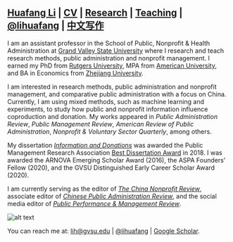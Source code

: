 ## [Huafang Li](https://lihuafang.github.io/) | [CV](https://drive.google.com/open?id=1o8nxexoyQZ5tP2sBtk7huEcD8BsFMrWL) | [Research](https://scholar.google.com/citations?hl=en&user=ku5cRAYAAAAJ&view_op=list_works&sortby=pubdate) | [Teaching](https://github.com/lihuafang/teaching/blob/master/README.md) | [@lihuafang](https://twitter.com/lihuafang) | [中文写作](https://github.com/lihuafang/cnwriting)

I am an assistant professor in the School of Public, Nonprofit & Health Administration at [Grand Valley State University](https://www.gvsu.edu/spnha/) where I research and teach research methods, public administration and nonprofit management. I earned my PhD from [Rutgers University](http://spaa.newark.rutgers.edu), MPA from [American University](https://www.american.edu/spa/), and BA in Economics from [Zhejiang University](http://www.cec.zju.edu.cn/). 

I am interested in research methods, public administration and nonprofit management, and comparative public administration with a focus on China. Currently, I am using mixed methods, such as machine learning and experiments, to study how public and nonprofit information influence coproduction and donation. My works appeared in *Public Administration Review*, *Public Management Review*, *American Review of Public Administration*, *Nonprofit & Voluntary Sector Quarterly*, among others. 

My dissertation [*Information and Donations*](https://doi.org/doi:10.7282/T35T3PDQ) was awarded the Public Management Research Association [Best Dissertation Award](https://pmranet.org/awards/) in 2018. I was awarded the ARNOVA Emerging Scholar Award (2016), the ASPA Founders' Fellow (2020), and the GVSU Distinguished Early Career Scholar Award (2020).

I am currently serving as the editor of [*The China Nonprofit Review*](https://brill.com/view/journals/cnpr/cnpr-overview.xml), associate editor of [*Chinese Public Administration Review*](https://cpar.net/), and the social media editor of [*Public Performance & Management Review*](https://www.tandfonline.com/toc/mpmr20/current).

![alt text](https://avatars3.githubusercontent.com/u/10341996?s=460&v=4)

You can reach me at: lih@gvsu.edu | [@lihuafang](https://twitter.com/lihuafang) | [Google Scholar](https://scholar.google.com/citations?hl=en&user=ku5cRAYAAAAJ&view_op=list_works&sortby=pubdate).
